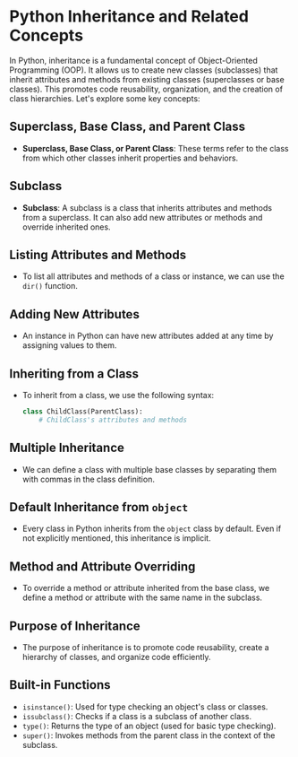 # Python Inheritance and Related Concepts

In Python, inheritance is a fundamental concept of Object-Oriented Programming (OOP). It allows us to create new classes (subclasses) that inherit attributes and methods from existing classes (superclasses or base classes). This promotes code reusability, organization, and the creation of class hierarchies. Let's explore some key concepts:

## Superclass, Base Class, and Parent Class

- **Superclass, Base Class, or Parent Class**: These terms refer to the class from which other classes inherit properties and behaviors.

## Subclass

- **Subclass**: A subclass is a class that inherits attributes and methods from a superclass. It can also add new attributes or methods and override inherited ones.

## Listing Attributes and Methods

- To list all attributes and methods of a class or instance, we can use the `dir()` function.

## Adding New Attributes

- An instance in Python can have new attributes added at any time by assigning values to them.

## Inheriting from a Class

- To inherit from a class, we use the following syntax:
  ```python
  class ChildClass(ParentClass):
      # ChildClass's attributes and methods
  ```

## Multiple Inheritance

- We can define a class with multiple base classes by separating them with commas in the class definition.

## Default Inheritance from `object`

- Every class in Python inherits from the `object` class by default. Even if not explicitly mentioned, this inheritance is implicit.

## Method and Attribute Overriding

- To override a method or attribute inherited from the base class, we define a method or attribute with the same name in the subclass.

## Purpose of Inheritance

- The purpose of inheritance is to promote code reusability, create a hierarchy of classes, and organize code efficiently.

## Built-in Functions

- `isinstance()`: Used for type checking an object's class or classes.
- `issubclass()`: Checks if a class is a subclass of another class.
- `type()`: Returns the type of an object (used for basic type checking).
- `super()`: Invokes methods from the parent class in the context of the subclass.
